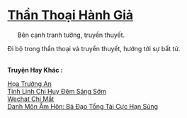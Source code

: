 <a href="https://truyentiki.com/than-thoai-hanh-gia.33853/" title="Thần Thoại Hành Giả"><h1>Thần Thoại Hành Giả</h1></a><div style="display:table"><img align="right" style="float: left; padding: 10px;" src="https://truyentiki.com/images/story/200x260/33853.jpg" alt="">Bên cạnh tranh tường, truyền thuyết. <p></p> Đi bộ trong thần thoại và truyền thuyết, hướng tới sự bất tử.</div><p><br><b>Truyện Hay Khác :</b></p><a href="https://truyentiki.com/hoa-truong-an.33852/" alt="Họa Trường An">Họa Trường An</a><br/><a href="https://medium.com/@hoangminhquan16819844/tinh-linh-chi-huy-%C4%91%C3%AAm-s%C3%A1ng-s%E1%BB%9Bm-e2e0568af2c5" alt="Tinh Linh Chi Huy Đêm Sáng Sớm">Tinh Linh Chi Huy Đêm Sáng Sớm</a><br/><a href="https://www.pinterest.com/pin/594756694531324798" alt="Wechat Chi Mắt">Wechat Chi Mắt</a><br/><a href="https://github.com/nownovels/top500/tree/master/truyenhay/33932/" alt="Danh Môn Ấm Hôn: Bá Đạo Tổng Tài Cực Hạn Sủng">Danh Môn Ấm Hôn: Bá Đạo Tổng Tài Cực Hạn Sủng</a><br/>